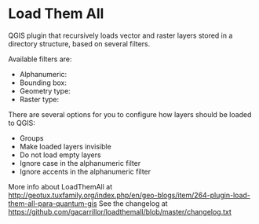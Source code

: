 # Load Them All
QGIS plugin that recursively loads vector and raster layers stored in a directory structure, based on several filters.

Available filters are:
* Alphanumeric:
* Bounding box:
* Geometry type:
* Raster type:

There are several options for you to configure how layers should be loaded to QGIS:
* Groups
* Make loaded layers invisible
* Do not load empty layers
* Ignore case in the alphanumeric filter
* Ignore accents in the alphanumeric filter

More info about LoadThemAll at http://geotux.tuxfamily.org/index.php/en/geo-blogs/item/264-plugin-load-them-all-para-quantum-gis
See the changelog at https://github.com/gacarrillor/loadthemall/blob/master/changelog.txt
